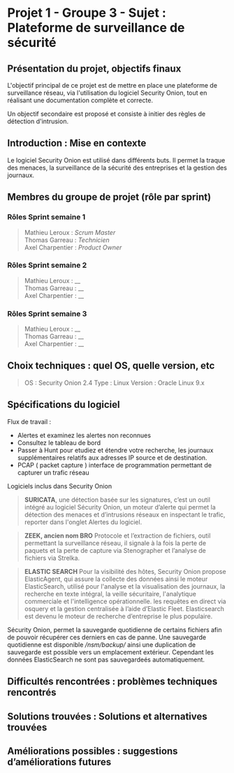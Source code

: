 # Projet 1 - Groupe 3 - Sujet : Plateforme de surveillance de sécurité

## Présentation du projet, objectifs finaux

L'objectif principal de ce projet est de mettre en place une plateforme de surveillance réseau, via l'utilisation du logiciel Security Onion, tout en réalisant une documentation complète et correcte.

Un objectif secondaire est proposé et consiste à initier des règles de détection d'intrusion.

## Introduction : Mise en contexte

Le logiciel Security Onion est utilisé dans différents buts. Il permet la traque des menaces, la surveillance de la sécurité des entreprises et la gestion des journaux. 

## Membres du groupe de projet (rôle par sprint)

### Rôles Sprint semaine 1

> Mathieu Leroux : _Scrum Master_  
> Thomas Garreau : _Technicien_  
> Axel Charpentier : _Product Owner_  

### Rôles Sprint semaine 2

> Mathieu Leroux : __  
> Thomas Garreau : __  
> Axel Charpentier : __  

### Rôles Sprint semaine 3

> Mathieu Leroux : __  
> Thomas Garreau : __  
> Axel Charpentier : __  

## Choix techniques : quel OS, quelle version, etc

> OS : Security Onion 2.4
> Type : Linux
> Version : Oracle Linux 9.x


## Spécifications du logiciel

Flux de travail : 
- Alertes et examinez les alertes non reconnues 
- Consultez le tableau de bord 
- Passer à Hunt pour etudiez et étendre votre recherche, les journaux supplémentaires relatifs aux adresses IP source et de destination.
- PCAP ( packet capture ) interface de programmation permettant de capturer un trafic réseau


Logiciels inclus dans Security Onion 

> **SURICATA**, une détection basée sur les signatures, c’est un outil intégré au logiciel Sécurity Onion, un moteur d’alerte qui permet la détection des menaces et d’intrusions réseaux en inspectant le trafic, reporter dans l'onglet Alertes du logiciel. 

> **ZEEK, ancien nom BRO** 
Protocole et l’extraction de fichiers, outil permettant la surveillance réseau, il signale à la fois la perte de paquets et la perte de capture via Stenographer et l’analyse de fichiers via Strelka.

> **ELASTIC SEARCH** 
Pour la visibilité des hôtes, Security Onion propose ElasticAgent, qui assure la collecte des données ainsi le moteur ElasticSearch, utilisé pour l'analyse et la visualisation des journaux, la recherche en texte intégral, la veille sécuritaire, l'analytique commerciale et l'intelligence opérationnelle. les requêtes en direct via osquery et la gestion centralisée à l’aide d’Elastic Fleet. Elasticsearch est devenu le moteur de recherche d’entreprise le plus populaire. 

Sécurity Onion, permet la sauvegarde quotidienne de certains fichiers afin de pouvoir récupérer ces derniers en cas de panne. Une sauvegarde quotidienne est disponible _/nsm/backup/_ ainsi une duplication de sauvegarde est possible vers un emplacement extérieur. Cependant les données ElasticSearch ne sont pas sauvegardeés automatiquement.




## Difficultés rencontrées : problèmes techniques rencontrés

## Solutions trouvées : Solutions et alternatives trouvées

## Améliorations possibles : suggestions d’améliorations futures
